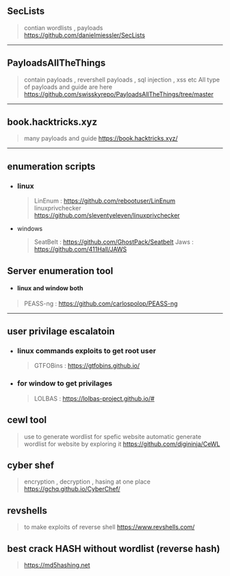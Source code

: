 ## SecLists
>contian wordlists , payloads
>https://github.com/danielmiessler/SecLists

---
## PayloadsAllTheThings
>contain payloads , revershell payloads , sql injection , xss etc
>All type of payloads and guide are here
>https://github.com/swisskyrepo/PayloadsAllTheThings/tree/master
---

## book.hacktricks.xyz
> many payloads and guide
>https://book.hacktricks.xyz/
---
## enumeration scripts
   * ### linux
      > LinEnum : https://github.com/rebootuser/LinEnum
      > linuxprivchecker https://github.com/sleventyeleven/linuxprivchecker
   * windows
      > SeatBelt : https://github.com/GhostPack/Seatbelt
      > Jaws : https://github.com/411Hall/JAWS

## Server enumeration tool
   * #### linux and window both

   > PEASS-ng : https://github.com/carlospolop/PEASS-ng
   
   ---
   ## user privilage escalatoin
   * ### linux commands exploits to get root user 
      > GTFOBins : https://gtfobins.github.io/

  * ### for window to get privilages
     > LOLBAS : https://lolbas-project.github.io/#

## cewl tool
> use to generate wordlist for spefic website
> automatic generate wordlist for website by exploring it
> https://github.com/digininja/CeWL

## cyber shef
> encryption , decryption , hasing at one place
> https://gchq.github.io/CyberChef/

## revshells
> to make exploits of reverse shell
>  https://www.revshells.com/

## best crack HASH without wordlist (reverse hash)
> https://md5hashing.net